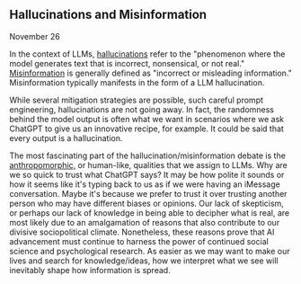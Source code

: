 ## Hallucinations and Misinformation

November 26

In the context of LLMs, [hallucinations](https://machinelearningmastery.com/a-gentle-introduction-to-hallucinations-in-large-language-models/) refer to the "phenomenon where the model generates text that is incorrect, nonsensical, or not real." [Misinformation](https://www.merriam-webster.com/dictionary/misinformation) is generally defined as "incorrect or misleading information." Misinformation typically manifests in the form of a LLM hallucination. 

While several mitigation strategies are possible, such careful prompt engineering, hallucinations are not going away. In fact, the randomness behind the model output is often what we want in scenarios where we ask ChatGPT to give us an innovative recipe, for example. It could be said that every output is a hallucination. 

The most fascinating part of the hallucination/misinformation debate is the [anthropomorphic,](https://www.merriam-webster.com/dictionary/anthropomorphic) or human-like, qualities that we assign to LLMs. Why are we so quick to trust what ChatGPT says? It may be how polite it sounds or how it seems like it's typing back to us as if we were having an iMessage conversation. Maybe it's because we prefer to trust it over trusting another person who may have different biases or opinions. Our lack of skepticism, or perhaps our lack of knowledge in being able to decipher what is real, are most likely due to an amalgamation of reasons that also contribute to our divisive sociopolitical climate. Nonetheless, these reasons prove that AI advancement must continue to harness the power of continued social science and psychological research. As easier as we may want to make our lives and search for knowledge/ideas, how we interpret what we see will inevitably shape how information is spread.
